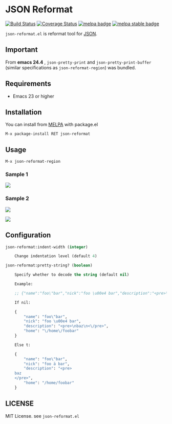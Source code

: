 JSON Reformat
=============

[![Build Status](https://travis-ci.org/gongo/json-reformat.png)](https://travis-ci.org/gongo/json-reformat)
[![Coverage Status](https://img.shields.io/coveralls/gongo/json-reformat.svg)](https://coveralls.io/r/gongo/json-reformat?branch=master)
[![melpa badge][melpa-badge]][melpa-link]
[![melpa stable badge][melpa-stable-badge]][melpa-stable-link]

`json-reformat.el` is reformat tool for [JSON](http://en.wikipedia.org/wiki/JavaScript_Object_Notation).

## Important

From **emacs 24.4** , `json-pretty-print` and `json-pretty-print-buffer` (similar specifications as `json-reformat-region`) was bundled.

## Requirements

- Emacs 23 or higher

## Installation

You can install from [MELPA](http://melpa.milkbox.net/) with package.el

    M-x package-install RET json-reformat

## Usage

```
M-x json-reformat-region
```

### Sample 1

![](https://github.com/gongo/json-reformat/raw/master/images/json-reformat_demo.gif)

### Sample 2

![](https://github.com/gongo/json-reformat/raw/master/images/json-reformat-2-before.png)

![](https://github.com/gongo/json-reformat/raw/master/images/json-reformat-2-after.png)

## Configuration

```lisp
json-reformat:indent-width (integer)

    Change indentation level (default 4)

json-reformat:pretty-string? (boolean)

    Specify whether to decode the string (default nil)

    Example:

    ;; {"name":"foo\"bar","nick":"foo \u00e4 bar","description":"<pre>\nbaz\n</pre>","home":"/home/foobar"}

    If nil:

    {
        "name": "foo\"bar",
        "nick": "foo \u00e4 bar",
        "description": "<pre>\nbaz\n<\/pre>",
        "home": "\/home\/foobar"
    }

    Else t:

    {
        "name": "foo\"bar",
        "nick": "foo ä bar",
        "description": "<pre>
    baz
    </pre>",
        "home": "/home/foobar"
    }
```

## LICENSE

MIT License. see `json-reformat.el`

[melpa-link]: http://melpa.org/#/json-reformat
[melpa-stable-link]: http://stable.melpa.org/#/json-reformat
[melpa-badge]: http://melpa.org/packages/json-reformat-badge.svg
[melpa-stable-badge]: http://stable.melpa.org/packages/json-reformat-badge.svg
